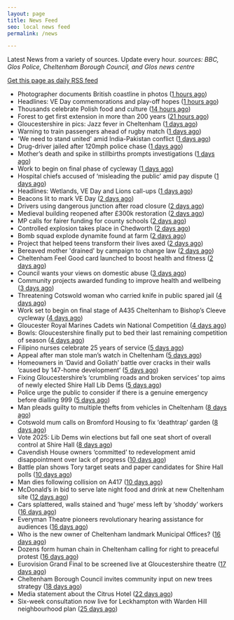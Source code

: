 ```yaml
---
layout: page
title: News Feed
seo: local news feed
permalink: /news

---
```


Latest News from a variety of sources. Update every hour.
_sources: BBC, Glos Police, Cheltenham Borough Council, and Glos news centre_

[Get this page as daily RSS feed](/daily.rss)

<!-- news_marker starts -->
- Photographer documents British coastline in photos ([1 hours ago](https://www.bbc.com/news/articles/cewdlqzxello))
- Headlines: VE Day commemorations and play-off hopes ([1 hours ago](https://www.bbc.com/news/articles/c8070x0r38jo))
- Thousands celebrate Polish food and culture ([14 hours ago](https://www.bbc.com/news/articles/c861904v5ego))
- Forest to get first extension in more than 200 years ([21 hours ago](https://www.bbc.com/news/articles/cx2w2d1ww0yo))
- Gloucestershire in pics: Jazz fever in Cheltenham ([1 days ago](https://www.bbc.com/news/articles/cql23676qlgo))
- Warning to train passengers ahead of rugby match ([1 days ago](https://www.bbc.com/news/articles/cde2e6kx43xo))
- 'We need to stand united' amid India-Pakistan conflict ([1 days ago](https://www.bbc.com/news/articles/cx202gvxgj7o))
- Drug-driver jailed after 120mph police chase ([1 days ago](https://www.bbc.com/news/articles/c8jgl2gdj3jo))
- Mother’s death and spike in stillbirths prompts investigations ([1 days ago](https://gloucesternewscentre.co.uk/mothers-death-and-spike-in-stillbirths-prompts-investigations/))
- Work to begin on final phase of cycleway ([1 days ago](https://www.bbc.com/news/articles/cjwq3242dego))
- Hospital chiefs accused of ‘misleading the public’ amid pay dispute ([1 days ago](https://gloucesternewscentre.co.uk/hospital-chiefs-accused-of-misleading-the-public-amid-pay-dispute/))
- Headlines: Wetlands, VE Day and Lions call-ups ([1 days ago](https://www.bbc.com/news/articles/c4gre522d7lo))
- Beacons lit to mark VE Day ([2 days ago](https://www.bbc.com/news/videos/c74nln2wnzko))
- Drivers using dangerous junction after road closure ([2 days ago](https://www.bbc.com/news/articles/c0qnq5jvwz0o))
- Medieval building reopened after £300k restoration ([2 days ago](https://www.bbc.com/news/articles/cwy6y3d1xz0o))
- MP calls for fairer funding for county schools ([2 days ago](https://www.bbc.com/news/articles/c14kz050y3ro))
- Controlled explosion takes place in Chedworth ([2 days ago](https://gloucesternewscentre.co.uk/controlled-explosion-takes-place-in-chedworth/))
- Bomb squad explode dynamite found at farm ([2 days ago](https://www.bbc.com/news/articles/c0k34gzdmxko))
- Project that helped teens transform their lives axed ([2 days ago](https://www.bbc.com/news/articles/ckg1gmmn82zo))
- Bereaved mother 'drained' by campaign to change law ([2 days ago](https://www.bbc.com/news/articles/c99p985r1xgo))
- Cheltenham Feel Good card launched to boost health and fitness ([2 days ago](https://www.cheltenham.gov.uk/news/article/3007/cheltenham_feel_good_card_launched_to_boost_health_and_fitness))
- Council wants your views on domestic abuse ([3 days ago](https://gloucesternewscentre.co.uk/council-wants-your-views-on-domestic-abuse/))
- Community projects awarded funding to improve health and wellbeing ([3 days ago](https://www.cheltenham.gov.uk/news/article/3006/community_projects_awarded_funding_to_improve_health_and_wellbeing))
- Threatening Cotswold woman who carried knife in public spared jail ([4 days ago](https://gloucesternewscentre.co.uk/threatening-cotswold-woman-who-carried-knife-in-public-spared-jail/))
- Work set to begin on final stage of A435 Cheltenham to Bishop’s Cleeve cycleway ([4 days ago](https://gloucesternewscentre.co.uk/work-set-to-begin-on-final-stage-of-a435-cheltenham-to-bishops-cleeve-cycleway/))
- Gloucester Royal Marines Cadets win National Competition ([4 days ago](https://gloucesternewscentre.co.uk/gloucester-royal-marines-cadets-win-national-competition/))
- Bowls: Gloucestershire finally put to bed their last remaining competition of season ([4 days ago](https://gloucesternewscentre.co.uk/bowls-gloucestershire-finally-put-to-bed-their-last-remaining-competition-of-season/))
- Filipino nurses celebrate 25 years of service ([5 days ago](https://gloucesternewscentre.co.uk/filipino-nurses-celebrate-25-years-of-service/))
- Appeal after man stole man’s watch in Cheltenham ([5 days ago](https://gloucesternewscentre.co.uk/appeal-after-man-stole-mans-watch-in-cheltenham/))
- Homeowners in ‘David and Goliath’ battle over cracks in their walls ’caused by 147-home development’ ([5 days ago](https://gloucesternewscentre.co.uk/homeowners-in-david-and-goliath-battle-over-cracks-in-their-walls-caused-by-147-home-development/))
- Fixing Gloucestershire’s ‘crumbling roads and broken services’ top aims of newly elected Shire Hall Lib Dems ([5 days ago](https://gloucesternewscentre.co.uk/fixing-gloucestershires-crumbling-roads-and-broken-services-top-aims-of-newly-elected-shire-hall-lib-dems/))
- Police urge the public to consider if there is a genuine emergency before dialling 999 ([5 days ago](https://gloucesternewscentre.co.uk/police-urge-the-public-to-consider-if-there-is-a-genuine-emergency-before-dialling-999/))
- Man pleads guilty to multiple thefts from vehicles in Cheltenham ([8 days ago](https://gloucesternewscentre.co.uk/man-pleads-guilty-to-multiple-thefts-from-vehicles-in-cheltenham/))
- Cotswold mum calls on Bromford Housing to fix ‘deathtrap’ garden ([8 days ago](https://gloucesternewscentre.co.uk/cotswold-mum-calls-on-bromford-housing-to-fix-deathtrap-garden/))
- Vote 2025: Lib Dems win elections but fall one seat short of overall control at Shire Hall ([8 days ago](https://gloucesternewscentre.co.uk/vote-2025-lib-dems-win-elections-but-fall-one-seat-short-of-overall-control-at-shire-hall/))
- Cavendish House owners ‘committed’ to redevelopment amid disappointment over lack of progress ([10 days ago](https://gloucesternewscentre.co.uk/cavendish-house-owners-committed-to-redevelopment-amid-disappointment-over-lack-of-progress/))
- Battle plan shows Tory target seats and paper candidates for Shire Hall polls ([10 days ago](https://gloucesternewscentre.co.uk/battle-plan-shows-tory-target-seats-and-paper-candidates-for-shire-hall-polls/))
- Man dies following collision on A417 ([10 days ago](https://gloucesternewscentre.co.uk/man-dies-following-collision-on-a417/))
- McDonald’s in bid to serve late night food and drink at new Cheltenham site ([12 days ago](https://gloucesternewscentre.co.uk/mcdonalds-in-bid-to-serve-late-night-food-and-drink-at-new-cheltenham-site/))
- Cars splattered, walls stained and ‘huge’ mess left by ‘shoddy’ workers ([16 days ago](https://gloucesternewscentre.co.uk/cars-splattered-walls-stained-and-huge-mess-left-by-shoddy-workers/))
- Everyman Theatre pioneers revolutionary hearing assistance for audiences ([16 days ago](https://gloucesternewscentre.co.uk/everyman-theatre-pioneers-revolutionary-hearing-assistance-for-audiences/))
- Who is the new owner of Cheltenham landmark Municipal Offices? ([16 days ago](https://gloucesternewscentre.co.uk/who-is-the-new-owner-of-cheltenham-landmark-municipal-offices/))
- Dozens form human chain in Cheltenham calling for right to preaceful protest ([16 days ago](https://gloucesternewscentre.co.uk/dozens-form-human-chain-in-cheltenham-calling-for-right-to-preaceful-protest/))
- Eurovision Grand Final to be screened live at Gloucestershire theatre ([17 days ago](https://gloucesternewscentre.co.uk/eurovision-grand-final-to-be-screened-live-at-gloucestershire-theatre/))
- Cheltenham Borough Council invites community input on new trees strategy ([18 days ago](https://www.cheltenham.gov.uk/news/article/3005/cheltenham_borough_council_invites_community_input_on_new_trees_strategy))
- Media statement about the Citrus Hotel ([22 days ago](https://www.cheltenham.gov.uk/news/article/3004/media_statement_about_the_citrus_hotel))
- Six-week consultation now live for Leckhampton with Warden Hill neighbourhood plan ([25 days ago](https://www.cheltenham.gov.uk/news/article/3003/six-week_consultation_now_live_for_leckhampton_with_warden_hill_neighbourhood_plan))

<!-- news_marker ends -->

